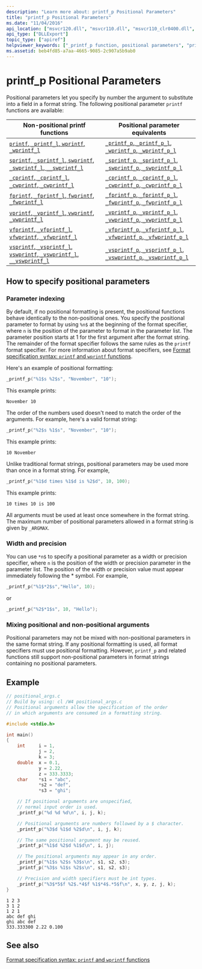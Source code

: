 ```yaml
---
description: "Learn more about: printf_p Positional Parameters"
title: "printf_p Positional Parameters"
ms.date: "11/04/2016"
api_location: ["msvcr120.dll", "msvcr110.dll", "msvcr110_clr0400.dll", "msvcr90.dll", "msvcr80.dll", "msvcr100.dll"]
api_type: ["DLLExport"]
topic_type: ["apiref"]
helpviewer_keywords: ["_printf_p function, positional parameters", "printf_p function, positional parameters"]
ms.assetid: beb4fd85-a7aa-4665-9085-2c907a5b9ab0
---
```

# printf_p Positional Parameters

Positional parameters let you specify by number the argument to substitute into a field in a format string. The following positional parameter `printf` functions are available:

| Non-positional printf functions | Positional parameter equivalents |
|---|---|
|[`printf`, `_printf_l`, `wprintf`, `_wprintf_l`](./reference/printf-printf-l-wprintf-wprintf-l.md)|[`_printf_p`, `_printf_p_l`, `_wprintf_p`, `_wprintf_p_l`](./reference/printf-p-printf-p-l-wprintf-p-wprintf-p-l.md)|
|[`sprintf`, `_sprintf_l`, `swprintf`, `_swprintf_l`, `__swprintf_l`](./reference/sprintf-sprintf-l-swprintf-swprintf-l-swprintf-l.md)|[`_sprintf_p`, `_sprintf_p_l`, `_swprintf_p`, `_swprintf_p_l`](./reference/sprintf-p-sprintf-p-l-swprintf-p-swprintf-p-l.md)|
|[`_cprintf`, `_cprintf_l`, `_cwprintf`, `_cwprintf_l`](./reference/cprintf-cprintf-l-cwprintf-cwprintf-l.md)|[`_cprintf_p`, `_cprintf_p_l`, `_cwprintf_p`, `_cwprintf_p_l`](./reference/cprintf-p-cprintf-p-l-cwprintf-p-cwprintf-p-l.md)|
|[`fprintf`, `_fprintf_l`, `fwprintf`, `_fwprintf_l`](./reference/fprintf-fprintf-l-fwprintf-fwprintf-l.md)|[`_fprintf_p`, `_fprintf_p_l`, `_fwprintf_p`, `_fwprintf_p_l`](./reference/fprintf-p-fprintf-p-l-fwprintf-p-fwprintf-p-l.md)|
|[`vprintf`, `_vprintf_l`, `vwprintf`, `_vwprintf_l`](./reference/vprintf-vprintf-l-vwprintf-vwprintf-l.md)|[`_vprintf_p`, `_vprintf_p_l`, `_vwprintf_p`, `_vwprintf_p_l`](./reference/vprintf-p-vprintf-p-l-vwprintf-p-vwprintf-p-l.md)|
|[`vfprintf`, `_vfprintf_l`, `vfwprintf`, `_vfwprintf_l`](./reference/vfprintf-vfprintf-l-vfwprintf-vfwprintf-l.md)|[`_vfprintf_p`, `_vfprintf_p_l`, `_vfwprintf_p`, `_vfwprintf_p_l`](./reference/vfprintf-p-vfprintf-p-l-vfwprintf-p-vfwprintf-p-l.md)|
|[`vsprintf`, `_vsprintf_l`, `vswprintf`, `_vswprintf_l`, `__vswprintf_l`](./reference/vsprintf-vsprintf-l-vswprintf-vswprintf-l-vswprintf-l.md)|[`_vsprintf_p`, `_vsprintf_p_l`, `_vswprintf_p`, `_vswprintf_p_l`](./reference/vsprintf-p-vsprintf-p-l-vswprintf-p-vswprintf-p-l.md)|

## How to specify positional parameters

### Parameter indexing

By default, if no positional formatting is present, the positional functions behave identically to the non-positional ones. You specify the positional parameter to format by using `%n$` at the beginning of the format specifier, where `n` is the position of the parameter to format in the parameter list. The parameter position starts at 1 for the first argument after the format string. The remainder of the format specifier follows the same rules as the `printf` format specifier. For more information about format specifiers, see [Format specification syntax: `printf` and `wprintf` functions](./format-specification-syntax-printf-and-wprintf-functions.md).

Here's an example of positional formatting:

```C
_printf_p("%1$s %2$s", "November", "10");
```

This example prints:

```
November 10
```

The order of the numbers used doesn't need to match the order of the arguments. For example, here's a valid format string:

```C
_printf_p("%2$s %1$s", "November", "10");
```

This example prints:

```
10 November
```

Unlike traditional format strings, positional parameters may be used more than once in a format string. For example,

```C
_printf_p("%1$d times %1$d is %2$d", 10, 100);
```

This example prints:

```
10 times 10 is 100
```

All arguments must be used at least once somewhere in the format string. The maximum number of positional parameters allowed in a format string is given by `_ARGMAX`.

### Width and precision

You can use `*n$` to specify a positional parameter as a width or precision specifier, where `n` is the position of the width or precision parameter in the parameter list. The position of the width or precision value must appear immediately following the \* symbol. For example,

```C
_printf_p("%1$*2$s","Hello", 10);
```

or

```C
_printf_p("%2$*1$s", 10, "Hello");
```

### Mixing positional and non-positional arguments

Positional parameters may not be mixed with non-positional parameters in the same format string. If any positional formatting is used, all format specifiers must use positional formatting. However, `printf_p` and related functions still support non-positional parameters in format strings containing no positional parameters.

## Example

```C
// positional_args.c
// Build by using: cl /W4 positional_args.c
// Positional arguments allow the specification of the order
// in which arguments are consumed in a formatting string.

#include <stdio.h>

int main()
{
    int     i = 1,
            j = 2,
            k = 3;
    double  x = 0.1,
            y = 2.22,
            z = 333.3333;
    char    *s1 = "abc",
            *s2 = "def",
            *s3 = "ghi";

    // If positional arguments are unspecified,
    // normal input order is used.
    _printf_p("%d %d %d\n", i, j, k);

    // Positional arguments are numbers followed by a $ character.
    _printf_p("%3$d %1$d %2$d\n", i, j, k);

    // The same positional argument may be reused.
    _printf_p("%1$d %2$d %1$d\n", i, j);

    // The positional arguments may appear in any order.
    _printf_p("%1$s %2$s %3$s\n", s1, s2, s3);
    _printf_p("%3$s %1$s %2$s\n", s1, s2, s3);

    // Precision and width specifiers must be int types.
    _printf_p("%3$*5$f %2$.*4$f %1$*4$.*5$f\n", x, y, z, j, k);
}
```

```Output
1 2 3
3 1 2
1 2 1
abc def ghi
ghi abc def
333.333300 2.22 0.100
```

## See also

[Format specification syntax: `printf` and `wprintf` functions](./format-specification-syntax-printf-and-wprintf-functions.md)
